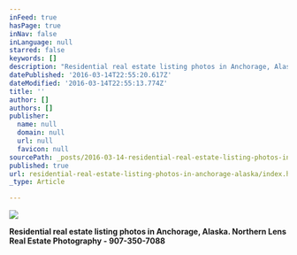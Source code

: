 ```yaml
---
inFeed: true
hasPage: true
inNav: false
inLanguage: null
starred: false
keywords: []
description: "Residential real estate listing photos in Anchorage, Alaska. \_Northern Lens Real Estate Photography - 907-350-7088"
datePublished: '2016-03-14T22:55:20.617Z'
dateModified: '2016-03-14T22:55:13.774Z'
title: ''
author: []
authors: []
publisher:
  name: null
  domain: null
  url: null
  favicon: null
sourcePath: _posts/2016-03-14-residential-real-estate-listing-photos-in-anchorage-alaska.md
published: true
url: residential-real-estate-listing-photos-in-anchorage-alaska/index.html
_type: Article

---
```

![](https://the-grid-user-content.s3-us-west-2.amazonaws.com/b7a2aa47-b32a-457f-ad6d-bd5563e51fa3.jpg)

**Residential real estate listing photos in Anchorage, Alaska.  Northern Lens Real Estate Photography - 907-350-7088**